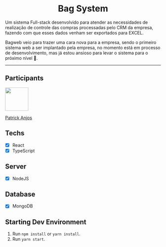 <h1 align="center">
    Bag System
</h1>
<p>
    Um sistema Full-stack desenvolvido para atender as necessidades de realização de controle das compras processadas pelo CRM da empresa, fazendo com que esses dados venham ser exportados para EXCEL.
</p>
<p>
    Bagweb veio para trazer uma cara nova para a empresa, sendo o primeiro sistema web a ser implantado pela empresa, no momento está em processo de desenvolvimento, mas 
    já estou ansioso para levar o sistema para o próximo nível 🚀.
</p>

<hr>

## Participants

[<img src="https://avatars.githubusercontent.com/u/69186374?v=4" width="75px;"/>](https://github.com/setxpro)

[Patrick Anjos](https://github.com/setxpro)

## Techs

- [x] React
- [x] TypeScript

## Server

- [x] NodeJS

## Database

- [x] MongoDB

## Starting Dev Environment

1. Run `npm install` or `yarn install`.<br />
2. Run `yarn start`.<br />
